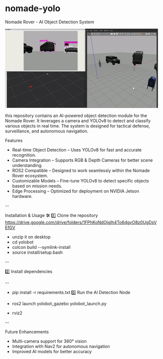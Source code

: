 # nomade-yolo
Nomade Rover - AI Object Detection System

![camera](https://github.com/mazen-daghari/nomade-yolo/blob/537ce06f59c5c808f57b08537d569b43f4f17d10/cam.gif)


this repository contains an AI-powered object detection module for the Nomade Rover. It leverages a camera and YOLOv8 to detect and classify various objects in real time. The system is designed for tactical defense, surveillance, and autonomous navigation.

Features 
- Real-time Object Detection – Uses YOLOv8 for fast and accurate recognition.
- Camera Integration – Supports RGB & Depth Cameras for better scene understanding.
- ROS2 Compatible – Designed to work seamlessly within the Nomade Rover ecosystem.
- Customizable Models – Fine-tune YOLOv8 to detect specific objects based on mission needs.
- Edge Processing – Optimized for deployment on NVIDIA Jetson hardware.

--

Installation & Usage 🛠️
1️⃣ Clone the repository https://drive.google.com/drive/folders/1FPhKoNdOjgIh4To6dgvO8z0UgDsVEfGV 
- unzip it on desktop 
- cd yolobot
- colcon build --symlink-install
- source install/setup.bash

--

2️⃣ Install dependencies

--

- pip install -r requirements.txt
3️⃣ Run the AI Detection Node


- ros2 launch yolobot_gazebo yolobot_launch.py
- rviz2

--

Future Enhancements 
- Multi-camera support for 360° vision
- Integration with Nav2 for autonomous navigation
- Improved AI models for better accuracy


